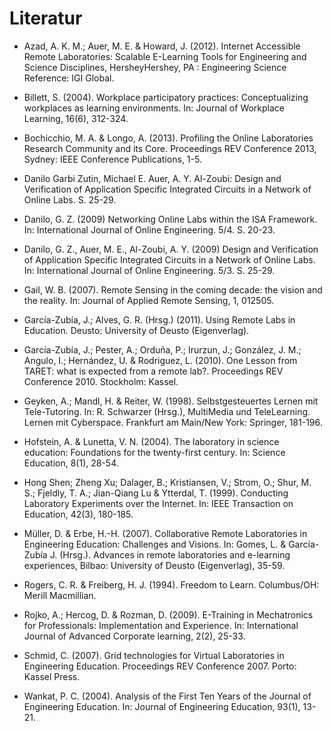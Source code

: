 # Literatur

- Azad, A. K. M.; Auer, M. E. &amp; Howard, J. (2012). Internet Accessible Remote Laboratories: Scalable E-Learning Tools for Engineering and Science Disciplines, HersheyHershey, PA : Engineering Science Reference: IGI Global.

- Billett, S. (2004). Workplace participatory practices: Conceptualizing workplaces as learning environments. In: Journal of Workplace Learning, 16(6), 312-324.

- Bochicchio, M. A. &amp; Longo, A. (2013). Profiling the Online Laboratories Research Community and its Core. Proceedings REV Conference 2013, Sydney: IEEE Conference Publications, 1-5.

- Danilo Garbi Zutin, Michael E. Auer, A. Y. Al-Zoubi: Design and Verification of Application Specific Integrated Circuits in a Network of Online Labs. S. 25-29.

- Danilo, G. Z. (2009) Networking Online Labs within the ISA Framework. In: International Journal of Online Engineering. 5/4. S. 20-23.

- Danilo, G. Z., Auer, M. E., Al-Zoubi, A. Y. (2009) Design and Verification of Application Specific Integrated Circuits in a Network of Online Labs. In: International Journal of Online Engineering. 5/3. S. 25-29.

- Gail, W. B. (2007). Remote Sensing in the coming decade: the vision and the reality. In: Journal of Applied Remote Sensing, 1, 012505.

- García-Zubía, J.; Alves, G. R. (Hrsg.) (2011). Using Remote Labs in Education. Deusto: University of Deusto (Eigenverlag).

- García-Zubía, J.; Pester, A.; Orduña, P.; Irurzun, J.; González, J. M.; Angulo, I.; Hernández, U. &amp; Rodriguez, L. (2010). One Lesson from TARET: what is expected from a remote lab?. Proceedings REV Conference 2010. Stockholm: Kassel.

- Geyken, A.; Mandl, H. &amp; Reiter, W. (1998). Selbstgesteuertes Lernen mit Tele-Tutoring. In: R. Schwarzer (Hrsg.), MultiMedia und TeleLearning. Lernen mit Cyberspace. Frankfurt am Main/New York: Springer, 181-196.

- Hofstein, A. &amp; Lunetta, V. N. (2004). The laboratory in science education: Foundations for the twenty-first century. In: Science Education, 8(1), 28-54.

- Hong Shen; Zheng Xu; Dalager, B.; Kristiansen, V.; Strom, O.; Shur, M. S.; Fjeldly, T. A.; Jian-Qiang Lu &amp; Ytterdal, T. (1999). Conducting Laboratory Experiments over the Internet. In: IEEE Transaction on Education, 42(3), 180-185.

- Müller, D. &amp; Erbe, H.-H. (2007). Collaborative Remote Laboratories in Engineering Education: Challenges and Visions. In: Gomes, L. &amp; García-Zubía J. (Hrsg.). Advances in remote laboratories and e-learning experiences, Bilbao: University of Deusto (Eigenverlag), 35-59.

- Rogers, C. R. &amp; Freiberg, H. J. (1994). Freedom to Learn. Columbus/OH: Merill Macmillian.

- Rojko, A.; Hercog, D. &amp; Rozman, D. (2009). E-Training in Mechatronics for Professionals: Implementation and Experience. In: International Journal of Advanced Corporate learning, 2(2), 25-33.

- Schmid, C. (2007). Grid technologies for Virtual Laboratories in Engineering Education. Proceedings REV Conference 2007. Porto: Kassel Press.

- Wankat, P. C. (2004). Analysis of the First Ten Years of the Journal of Engineering Education. In: Journal of Engineering Education, 93(1), 13-21.
